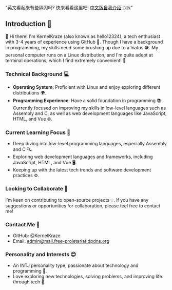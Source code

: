 "英文看起来有些隔阂吗? 快来看看这里吧! [中文版自我介绍](./README_CN.md) 🇨🇳"

## Introduction 🌟

👋 Hi there! I'm KernelKraze (also known as hello12324), a tech enthusiast with 3-4 years of experience using GitHub 🚀. Though I have a background in programming, my skills need some brushing up due to a hiatus 🛠️. My personal computer runs on a Linux distribution, and I'm quite adept at terminal operations, which I find extremely convenient! 🐧

### Technical Background 💻
- **Operating System**: Proficient with Linux and enjoy exploring different distributions 🌍.
- **Programming Experience**: Have a solid foundation in programming 📚. Currently focused on improving my skills in low-level languages such as Assembly and C, as well as web development languages like JavaScript, HTML, and Vue 🌐.

### Current Learning Focus 🎯
- Deep diving into low-level programming languages, especially Assembly and C 🔍.
- Exploring web development languages and frameworks, including JavaScript, HTML, and Vue 🖥️.
- Keeping up with the latest tech trends and software development practices ⚙️.

### Looking to Collaborate 🤝
I'm keen on contributing to open-source projects 💡. If you have any suggestions or opportunities for collaboration, please feel free to contact me!

### Contact Me 📩
- GitHub: @KernelKraze
- Email: admin@mail.free-proletariat.dpdns.org

### Personality and Interests 😊
- An INTJ personality type, passionate about technology and programming 💖.
- Love exploring new technologies, solving problems, and improving life through tech 🔧.
